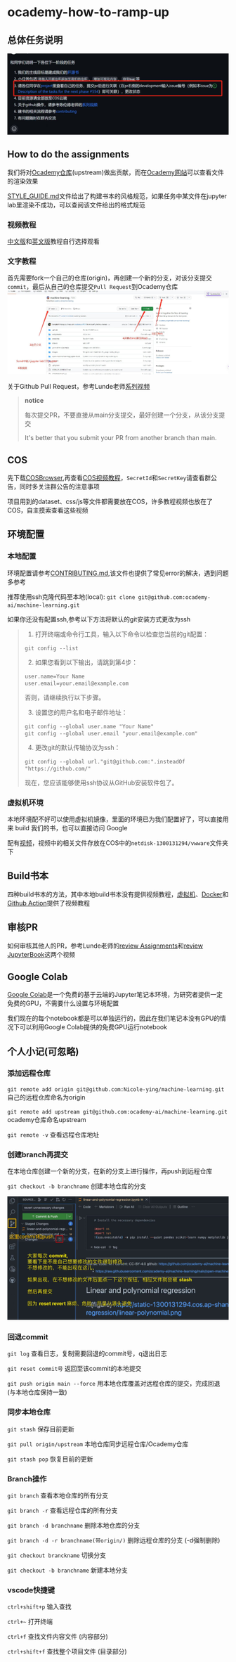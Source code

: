 # ocademy-how-to-ramp-up
## 总体任务说明
![Overall-task](images/Overall-task.jpg)
## How to do the assignments
我们将对[Ocademy仓库](https://github.com/ocademy-ai/machine-learning)(upstream)做出贡献，而在[Ocademy网站](https://press.ocademy.cc/intro.html)可以查看文件的渲染效果

[STYLE_GUIDE.md](https://github.com/ocademy-ai/machine-learning/blob/main/open-machine-learning-jupyter-book/STYLE_GUIDE.md)文件给出了构建书本的风格规范，如果任务中某文件在jupyter lab里渲染不成功，可以查阅该文件给出的格式规范

### 视频教程
[中文版](https://www.bilibili.com/video/BV1uW4y1s7Ci)和[英文版]( https://www.bilibili.com/video/BV1nM41167j9)教程自行选择观看

### 文字教程
首先需要fork一个自己的仓库(origin)，再创建一个新的分支，对该分支提交`commit`，最后从自己的仓库提交`Pull Request`到Ocademy仓库
![fork](images/fork.jpg)

关于Github Pull Request，参考Lunde老师[系列视频](https://space.bilibili.com/472463946/channel/collectiondetail?sid=917876)

>**notice**
>
>每次提交PR，不要直接从main分支提交，最好创建一个分支，从该分支提交
>
>It's better that you submit your PR from another branch than main.

## COS
先下载[COSBrowser](https://cloud.tencent.com/document/product/436/11366),再查看[COS视频教程](https://netdisk-1300131294.cos.ap-shanghai.myqcloud.com/Tutorial-lunde-tencent-cos-storage.mp4)，`SecretId`和`SecretKey`请查看群公告，同时多关注群公告的注意事项

项目用到的dataset、css/js等文件都需要放在COS，许多教程视频也放在了COS，自主摸索查看这些视频

## 环境配置
### 本地配置
环境配置请参考[CONTRIBUTING.md](https://github.com/ocademy-ai/machine-learning/blob/main/open-machine-learning-jupyter-book/CONTRIBUTING.md),该文件也提供了常见error的解决，遇到问题多参考

推荐使用ssh克隆代码至本地(local): `git clone git@github.com:ocademy-ai/machine-learning.git`

如果你还没有配置ssh,参考以下方法将默认的git安装方式更改为ssh
>1. 打开终端或命令行工具，输入以下命令以检查您当前的git配置：
>  ```
>  git config --list
>  ```
>2. 如果您看到以下输出，请跳到第4步：
>  ```
>  user.name=Your Name
>  user.email=your.email@example.com
>   ```
>   否则，请继续执行以下步骤。
>
>3. 设置您的用户名和电子邮件地址：
>   ```
>  git config --global user.name "Your Name"
>  git config --global user.email "your.email@example.com"
>  ```
>4. 更改git的默认传输协议为ssh：
>   ```
>  git config --global url."git@github.com:".insteadOf "https://github.com/"
>   ```
>现在，您应该能够使用ssh协议从GitHub安装软件包了。

### 虚拟机环境
本地环境配不好可以使用虚拟机镜像，里面的环境已为我们配置好了，可以直接用来 build 我们的书，也可以直接访问 Google

配有[视频](https://netdisk-1300131294.cos.ap-shanghai.myqcloud.com/vwware/VMWare-VM-build-ready-video.mp4)，视频中的相关文件存放在COS中的`netdisk-1300131294/vwware`文件夹下

## Build书本
四种build书本的方法，其中本地build书本没有提供视频教程，[虚拟机](https://netdisk-1300131294.cos.ap-shanghai.myqcloud.com/vwware/VMWare-VM-build-ready-video.mp4)、[Docker](https://netdisk-1300131294.cos.ap-shanghai.myqcloud.com/Ocademy/Tutorials/xusenbo-wsl2-docker-install-and-connect-to-vscode.mp4)和[Github Action](https://netdisk-1300131294.cos.ap-shanghai.myqcloud.com/Ocademy/Tutorials/lunde-use-github-actions-for-testing.mp4)提供了视频教程

## 审核PR
如何审核其他人的PR，参考Lunde老师的[review Assignments](https://netdisk-1300131294.cos.ap-shanghai.myqcloud.com/Ocademy/Tutorials/Lunde_Chen_How_to_review_Assignments.mp4)和[review JupyterBook](https://netdisk-1300131294.cos.ap-shanghai.myqcloud.com/Ocademy/Tutorials/Lunde_Chen_How_to_review_JupyterBook.mp4)这两个视频

## Google Colab
[Google Colab](https://colab.research.google.com/)是一个免费的基于云端的Jupyter笔记本环境，为研究者提供一定免费的GPU，不需要什么设置与环境配置

我们现在的每个notebook都是可以单独运行的，因此在我们笔记本没有GPU的情况下可以利用Google Colab提供的免费GPU运行notebook

## 个人小记(可忽略)
### 添加远程仓库
`git remote add origin git@github.com:Nicole-ying/machine-learning.git` 自己的远程仓库命名为origin

`git remote add upstream git@github.com:ocademy-ai/machine-learning.git` ocademy仓库命名upstream

`git remote -v` 查看远程仓库地址

### 创建branch再提交
在本地仓库创建一个新的分支，在新的分支上进行操作，再push到远程仓库

`git checkout -b branchname` 创建本地仓库的分支

![commit-and-push](images/commit-and-push.png)

### 回退commit
`git log` 查看日志，复制需要回退的commit号，q退出日志

`git reset commit号` 返回至该commit的本地提交

`git push origin main --force` 用本地仓库覆盖对远程仓库的提交，完成回退 (与本地仓库保持一致)

### 同步本地仓库
`git stash` 保存目前更新

`git pull origin/upstream` 本地仓库同步远程仓库/Ocademy仓库

`git stash pop` 恢复目前的更新

### Branch操作
`git branch` 查看本地仓库的所有分支

`git branch -r` 查看远程仓库的所有分支

`git branch -d branchname` 删除本地仓库的分支

`git branch -d -r branchname(带origin/)` 删除远程仓库的分支 (-d强制删除)

`git checkout branckname` 切换分支

`git checkout -b branchname` 新建本地分支

### vscode快捷键
`ctrl+shift+p` 输入查找

`ctrl+~` 打开终端

`ctrl+f` 查找文件内容文件 (内容部分)

`ctrl+shift+f` 查找整个项目文件 (目录部分)